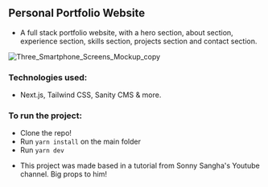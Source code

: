 ## Personal Portfolio Website
- A full stack portfolio website, with a hero section, about section, experience section, skills section, projects section and contact section.

![Three_Smartphone_Screens_Mockup_copy](https://user-images.githubusercontent.com/105162659/203791388-e96b3538-0dac-44aa-8dc3-c03f41a7d352.png)

### Technologies used:
- Next.js, Tailwind CSS, Sanity CMS & more.

### To run the project:
- Clone the repo!
- Run ```yarn install``` on the main folder
- Run ```yarn dev```

* This project was made based in a tutorial from Sonny Sangha's Youtube channel. Big props to him!
